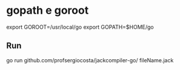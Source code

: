 
# gopath e goroot

export GOROOT=/usr/local/go 
export GOPATH=$HOME/go

## Run

go run github.com/profsergiocosta/jackcompiler-go/ fileName.jack

